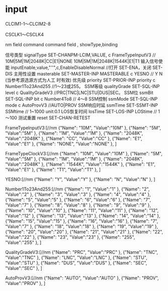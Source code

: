 
# input 
CLCIM1-1～CLCIM2-8

CSCLK1～CSCLK4

nm field command command field , showType,binding 


信号类型 signalType SET-CHANPM-LCIM,VALUE, c FrameTypeInputV3   // 10M|5M|1M|2048K|CC|E1|NONE  10M|5M|1M|2048K|1544K|E1|T1
输入信号使能 inputEnable,value,"''",c,EnableDisableNormal  //打开 SET-ENA，关闭 SET-DIS
主用性设置 masterable SET-MASTER-INP  MASTERABLE c YESNO // Y N  (当参考源选源方式为人工 时有效)
优先级 priority SET-PRIOR-INP priority c Number1To23And255   //1～23或255。
SSM等级 qualityGrade   SET-SQL-INP level c QualityGradeV3 //PRC|TNC|LNC|STU|DUS|SEC。
SSM位 ssmBit  SET-SQL-INP  bit c Number4To8 // 4～8
SSM控制 ssmMode  SET-SQL-INP mode c AutoProvV3 //AUTO|PROV
SSM响应时延  ssmTime  SET-SSMT-INP SSMtime   // 1~1000 unit:0.1
LOS恢复时间 losTime SET-LOS-INP LOStime   // 1～100
测试重置  reset SET-CHAN-RETEST 






FrameTypeInputV3:[//nm
{"Name": "10M", "Value":"10M" },
{"Name": "5M", "Value":"5M" },
{"Name": "1M", "Value":"1M" },
{"Name": "2048K", "Value":"2048K" },
{"Name": "CC", "Value":"CC" },
{"Name": "E1", "Value":"E1" },
{"Name": "NONE", "Value":"NONE" },
]


FrameTypeClockV3:[//nm
{"Name": "10M", "Value":"10M" },
{"Name": "5M", "Value":"5M" },
{"Name": "1M", "Value":"1M" },
{"Name": "2048K", "Value":"2048K" },
{"Name": "1544K", "Value":"1544K" },
{"Name": "E1", "Value":"E1" },
{"Name": "T1", "Value":"T1" },
]

YESNO:[//nm
{"Name": "Y", "Value":"Y" },
{"Name": "N", "Value":"N" },
]

Number1To23And255:[//nm
{"Name": "1", "Value":"1" },
{"Name": "2", "Value":"2" },
{"Name": "3", "Value":"3" },
{"Name": "4", "Value":"4" },
{"Name": "5", "Value":"5" },
{"Name": "6", "Value":"6" },
{"Name": "7", "Value":"7" },
{"Name": "8", "Value":"8" },
{"Name": "9", "Value":"9" },
{"Name": "10", "Value":"10" },
{"Name": "11", "Value":"11" },
{"Name": "12", "Value":"12" },
{"Name": "13", "Value":"13" },
{"Name": "14", "Value":"14" },
{"Name": "15", "Value":"15" },
{"Name": "16", "Value":"16" },
{"Name": "7", "Value":"7" },
{"Name": "18", "Value":"18" },
{"Name": "19", "Value":"19" },
{"Name": "20", "Value":"20" },
{"Name": "21", "Value":"21" },
{"Name": "22", "Value":"22" },
{"Name": "23", "Value":"23" },
{"Name": "255", "Value":"255" },
]



QualityGradeV3:[//nm
{"Name": "PRC", "Value":"PRC" },
{"Name": "TNC", "Value":"TNC" },
{"Name": "LNC", "Value":"LNC" },
{"Name": "STU", "Value":"STU" },
{"Name": "DUS", "Value":"DUS" },
{"Name": "SEC", "Value":"SEC" },
]


AutoProvV3:[//nm
{"Name": "AUTO", "Value":"AUTO" },
{"Name": "PROV", "Value":"PROV" },
]
